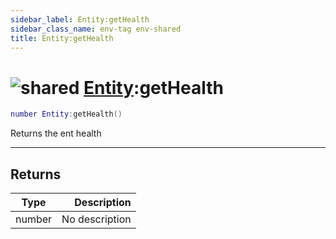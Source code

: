 ```yaml
---
sidebar_label: Entity:getHealth
sidebar_class_name: env-tag env-shared
title: Entity:getHealth
---
```


# <img src='/img/wiki/shared.png' alt='shared' classname='env-tag' /> [Entity](../entity/README.md):getHealth

```lua
number Entity:getHealth()
```

Returns the ent health<br/>

-----------------
## Returns

| Type   | Description |
| ------ | ----------: |
| number | No description |
